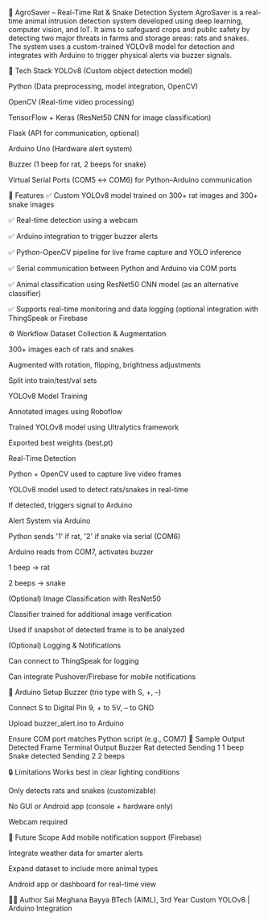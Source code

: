 🌾 AgroSaver – Real-Time Rat & Snake Detection System
AgroSaver is a real-time animal intrusion detection system developed using deep learning, computer vision, and IoT. It aims to safeguard crops and public safety by detecting two major threats in farms and storage areas: rats and snakes. The system uses a custom-trained YOLOv8 model for detection and integrates with Arduino to trigger physical alerts via buzzer signals.

🔧 Tech Stack
YOLOv8 (Custom object detection model)

Python (Data preprocessing, model integration, OpenCV)

OpenCV (Real-time video processing)

TensorFlow + Keras (ResNet50 CNN for image classification)

Flask (API for communication, optional)

Arduino Uno (Hardware alert system)

Buzzer (1 beep for rat, 2 beeps for snake)

Virtual Serial Ports (COM5 ↔ COM6) for Python–Arduino communication

🧠 Features
✅ Custom YOLOv8 model trained on 300+ rat images and 300+ snake images

✅ Real-time detection using a webcam

✅ Arduino integration to trigger buzzer alerts

✅ Python-OpenCV pipeline for live frame capture and YOLO inference

✅ Serial communication between Python and Arduino via COM ports

✅ Animal classification using ResNet50 CNN model (as an alternative classifier)

✅ Supports real-time monitoring and data logging (optional integration with ThingSpeak or Firebase

⚙️ Workflow
Dataset Collection & Augmentation

300+ images each of rats and snakes

Augmented with rotation, flipping, brightness adjustments

Split into train/test/val sets

YOLOv8 Model Training

Annotated images using Roboflow

Trained YOLOv8 model using Ultralytics framework

Exported best weights (best.pt)

Real-Time Detection

Python + OpenCV used to capture live video frames

YOLOv8 model used to detect rats/snakes in real-time

If detected, triggers signal to Arduino

Alert System via Arduino

Python sends '1' if rat, '2' if snake via serial (COM6)

Arduino reads from COM7, activates buzzer

1 beep → rat

2 beeps → snake

(Optional) Image Classification with ResNet50

Classifier trained for additional image verification

Used if snapshot of detected frame is to be analyzed

(Optional) Logging & Notifications

Can connect to ThingSpeak for logging

Can integrate Pushover/Firebase for mobile notifications

🔌 Arduino Setup
Buzzer (trio type with S, +, –)

Connect S to Digital Pin 9, + to 5V, – to GND

Upload buzzer_alert.ino to Arduino

Ensure COM port matches Python script (e.g., COM7)
📸 Sample Output
Detected Frame	Terminal Output	Buzzer
Rat detected	Sending 1	1 beep
Snake detected	Sending 2	2 beeps

🔒 Limitations
Works best in clear lighting conditions

Only detects rats and snakes (customizable)

No GUI or Android app (console + hardware only)

Webcam required

📌 Future Scope
Add mobile notification support (Firebase)

Integrate weather data for smarter alerts

Expand dataset to include more animal types

Android app or dashboard for real-time view

👨‍💻 Author
Sai Meghana Bayya
BTech (AIML), 3rd Year
Custom YOLOv8 | Arduino Integration 
